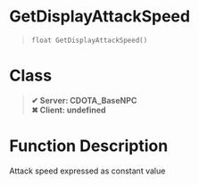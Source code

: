 # GetDisplayAttackSpeed
> `float GetDisplayAttackSpeed()`
# Class
> __✔ Server: CDOTA_BaseNPC__  
> __✖ Client: undefined__  
# Function Description
Attack speed expressed as constant value
